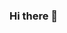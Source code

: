 ### Hi there 👋

<!-- **:art: Node.js, front-end<br>**
  https://github.com/CelsoAlmeidaLF/nodejs
  <br>*Meu principal projeto de template com `express.handlebars` 
  para projetos em node.js*,
  Keys:
  <br>`nodejs` `front-end` `express`
  [`webpack`](https://github.com/CelsoAlmeidaLF/webpack-express)
  `bootstrap`
  [`babel`](https://github.com/CelsoAlmeidaLF/babel)
-->
